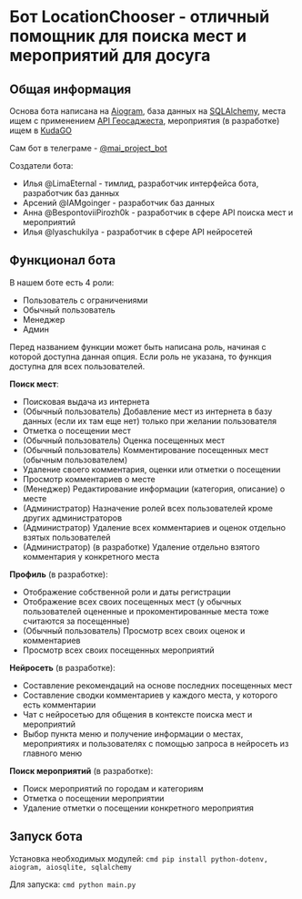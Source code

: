 # Бот LocationChooser - отличный помощник для поиска мест и мероприятий для досуга

## Общая информация
Основа бота написана на [Aiogram](https://aiogram.dev/), база данных на [SQLAlchemy](https://www.sqlalchemy.org/), места ищем с применением [API Геосаджеста](https://yandex.ru/maps-api/docs/suggest-api/index.html), мероприятия (в разработке) ищем в [KudaGO](https://docs.kudago.com/api/)

Сам бот в телеграме - [@mai_project_bot](https://t.me/mai_project_bot)

Создатели бота:
- Илья @LimaEternal - тимлид, разработчик интерфейса бота, разработчик баз данных
- Арсений @IAMgoinger -  разработчик баз данных
- Анна @BespontoviiPirozh0k  - разработчик в сфере API поиска мест и мероприятий
- Илья @lyaschukilya - разработчик в сфере API нейросетей


## Функционал бота
В нашем боте есть 4 роли:
- Пользователь с ограничениями
- Обычный пользователь
- Менеджер
- Админ

Перед названием функции может быть написана роль, начиная с которой доступна данная опция. Если роль не указана, то функция доступна для всех пользователей.

**Поиск мест**:
- Поисковая выдача из интернета
- (Обычный пользователь) Добавление мест из интернета в базу данных (если их там еще нет) только при желании пользователя
- Отметка о посещении мест
- (Обычный пользователь) Оценка посещенных мест
- (Обычный пользователь) Комментирование посещенных мест (обычным пользователем)
- Удаление своего комментария, оценки или отметки о посещении
- Просмотр комментариев о месте
- (Менеджер) Редактирование информации (категория, описание) о месте
- (Администратор) Назначение ролей всех пользователей кроме других администраторов
- (Администратор) Удаление всех комментариев и оценок отдельно взятых пользователей
- (Администратор) (в разработке) Удаление отдельно взятого комментария у конкретного места

**Профиль** (в разработке):
- Отображение собственной роли и даты регистрации
- Отображение всех своих посещенных мест (у обычных пользователей оцененные и прокоментированные места тоже считаются за посещенные)
- (Обычный пользователь) Просмотр всех своих оценок и комментариев
- Просмотр всех своих посещенных мероприятий

**Нейросеть** (в разработке):
- Составление рекомендаций на основе последних посещенных мест
- Составление сводки комментариев у каждого места, у которого есть комментарии
- Чат с нейросетью для общения в контексте поиска мест и мероприятий
- Выбор пункта меню и получение информации о местах, мероприятиях и пользователях с помощью запроса в нейросеть из главного меню

**Поиск мероприятий** (в разработке):
- Поиск мероприятий по городам и категориям
- Отметка о посещении мероприятии
- Удаление отметки о посещении конкретного мероприятия


## Запуск бота

Установка необходимых модулей: ```cmd pip install python-dotenv, aiogram, aiosqlite, sqlalchemy```

Для запуска: ```cmd python main.py```



